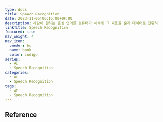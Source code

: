 ```yaml
---
type: docs
title: Speech Recognition
date: 2023-11-05T06:16:00+09:00
description: 사람이 말하는 음성 언어를 컴퓨터가 해석해 그 내용을 문자 데이터로 전환하는 처리
linkTitle: Speech Recognition
featured: true
nav_weight: 4
nav_icon:
  vendor: bs
  name: book
  color: indigo
series:
  - AI
  - Speech Recognition
categories:
  - AI
  - Speech Recognition
tags:
  - AI
  - Speech Recognition
---
```


## Reference
